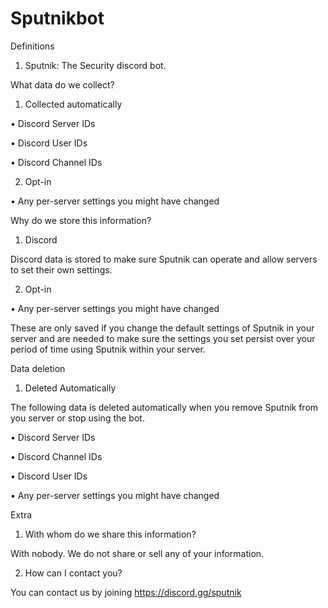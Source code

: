 # Sputnikbot
Definitions

1. Sputnik: The Security discord bot.

What data do we collect?

1. Collected automatically

• Discord Server IDs

• Discord User IDs

• Discord Channel IDs

2. Opt-in

• Any per-server settings you might have changed

Why do we store this information?

1. Discord

Discord data is stored to make sure Sputnik can operate and allow servers to set their own settings.

2. Opt-in

• Any per-server settings you might have changed

These are only saved if you change the default settings of Sputnik in your server and are needed to make sure the settings you set persist over your period of time using Sputnik within your server.

Data deletion

1. Deleted Automatically

The following data is deleted automatically when you remove Sputnik from you server or stop using the bot.

• Discord Server IDs

• Discord Channel IDs

• Discord User IDs

• Any per-server settings you might have changed

Extra

1. With whom do we share this information?

With nobody. We do not share or sell any of your information.

2. How can I contact you?

You can contact us by joining https://discord.gg/sputnik 
